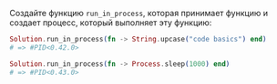 
Создайте функцию `run_in_process`, которая принимает функцию и создает процесс, который выполняет эту функцию:

```elixir
Solution.run_in_process(fn -> String.upcase("code basics") end)
# => #PID<0.42.0>

Solution.run_in_process(fn -> Process.sleep(1000) end)
# => #PID<0.43.0>
```
